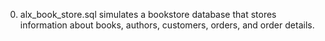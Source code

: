0. alx_book_store.sql simulates a bookstore database that stores information about books, authors, customers, orders, and order details.
